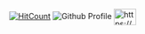 [![HitCount](http://hits.dwyl.com/Twince/{project}.svg)](http://hits.dwyl.com/Twince)
![Github Profile](https://user-images.githubusercontent.com/55754148/112738048-d4a52a00-8fa2-11eb-8234-b1787b63e910.png)
<a href="https://discord.gg/https://discord.gg/user/Twince#8013" target="blank"><img align="center" src="https://cdn.jsdelivr.net/npm/simple-icons@3.0.1/icons/discord.svg" alt="https://discord.gg/user/Twince#8013" height="30" width="40" /></a>
